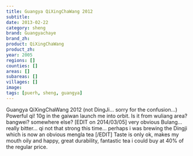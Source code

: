 ```yaml
---
title: Guangya QiXingChaWang 2012
subtitle: 
date: 2013-02-22
category: sheng
brand: Guangyachaye
brand_zh: 
product: QiXingChaWang
product_zh: 
year: 2005
regions: []
counties: []
areas: []
subareas: []
villages: []
image: 
tags: [puerh, sheng, guangya]
---
```

Guangya QiXingChaWang 2012 (not DingJi... sorry for the confusion...)
Powerful qi! 10g in the gaiwan launch me into orbit. Is it from wuliang area? bangwei? somewhere else? [EDIT on 2014/03/05] very obvious Bulang... really bitter... qi not that strong this time... perhaps i was brewing the Dingji which is now an obvious mengla tea [/EDIT] Taste is only ok, makes my mouth oily and happy, great durability, fantastic tea i could buy at 40% of the regular price.
